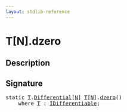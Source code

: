 ```yaml
---
layout: stdlib-reference
---
```


# T\[N\]\.dzero

## Description





## Signature 

<pre>
<span class='code_keyword'>static</span> <a href="index.md#typeparam-T" class="code_type">T</a>.<a href="differential-0.md" class="code_type">Differential</a>[<a href="index.md#decl-N" class="code_var">N</a>] <a href="index.md#typeparam-T" class="code_type">T</a>[<a href="index.md#decl-N" class="code_var">N</a>].<a href="dzero.md">dzero</a>()
    <span class='code_keyword'>where</span> <a href="index.md#typeparam-T" class="code_type">T</a> : <a href="../../interfaces/idifferentiable-01/index.md" class="code_type">IDifferentiable</a>;

</pre>


<script>
// Fix .md links to .html when on ReadTheDocs
if (window.location.hostname.includes('readthedocs') || 
    window.location.hostname.includes('rtfd.io')) {
  document.addEventListener('DOMContentLoaded', function() {
    const links = document.querySelectorAll('a');
    links.forEach(link => {
      const href = link.getAttribute('href');
      if (href && href.includes('.md')) {
        // This regex will handle .md links with or without fragment identifiers or query parameters
        link.href = link.href.replace(/(.+)\.md(#[^?]*)?(\?.*)?$/, '$1.html$2$3');
      }
    });
  });
}
</script>
